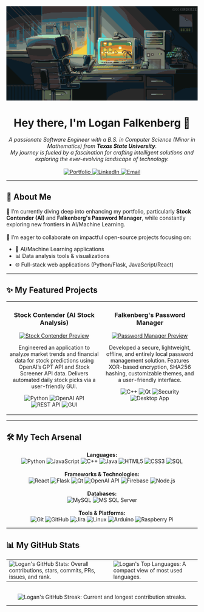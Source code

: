 <div align="center">
  <a href="https://loganfalkenberg.com" target="_blank">
    <img src="https://raw.githubusercontent.com/TheTallProgrammer/TheTallProgrammer/main/banner-main.gif" alt="Logan Falkenberg - Software Engineer & AI Enthusiast" width="800"/>
  </a>
</div>

<h1 align="center">Hey there, I'm Logan Falkenberg 👋</h1>

<p align="center">
  <em>A passionate Software Engineer with a B.S. in Computer Science (Minor in Mathematics) from <strong>Texas State University</strong>.</em><br>
  <em>My journey is fueled by a fascination for crafting intelligent solutions and exploring the ever-evolving landscape of technology.</em>
  <br><br>
  <a href="https://loganfalkenberg.com" target="_blank">
    <img src="https://img.shields.io/badge/Portfolio-LoganFalkenberg.com-blue?style=for-the-badge&logo=google-chrome&logoColor=white" alt="Portfolio"/>
  </a>
  <a href="https://www.linkedin.com/in/logan-falkenberg/" target="_blank">
    <img src="https://img.shields.io/badge/LinkedIn-%230077B5.svg?style=for-the-badge&logo=linkedin&logoColor=white" alt="LinkedIn"/>
  </a>
  <a href="mailto:loganf0101@gmail.com">
    <img src="https://img.shields.io/badge/Email-D14836?style=for-the-badge&logo=gmail&logoColor=white" alt="Email"/>
  </a>
</p>

---

## 🚀 About Me

<p align="left">
  🌱 I’m currently diving deep into enhancing my portfolio, particularly <strong>Stock Contender (AI)</strong> and <strong>Falkenberg's Password Manager</strong>, while constantly exploring new frontiers in AI/Machine Learning.
  <br><br>
  👯 I’m eager to collaborate on impactful open-source projects focusing on:
  <ul>
    <li>🤖 AI/Machine Learning applications</li>
    <li>📊 Data analysis tools & visualizations</li>
    <li>🌐 Full-stack web applications (Python/Flask, JavaScript/React)</li>
  </ul>
</p>

---

## ✨ My Featured Projects

<table>
<tr>
<td width="50%" valign="top"> <!-- Added valign="top" here for consistency -->
<h3 align="center">Stock Contender (AI Stock Analysis)</h3>
<div align="center">
  <a href="YOUR_PROJECT_REPO_LINK_HERE" target="_blank"> <!-- Replace with actual link -->
    <img src="YOUR_PROJECT_IMAGE_OR_GIF_HERE" width="200" alt="Stock Contender Preview"/> <!-- Optional: Add a preview image/gif -->
  </a>
  <p>
    Engineered an application to analyze market trends and financial data for stock predictions using OpenAI’s GPT API and Stock Screener API data. Delivers automated daily stock picks via a user-friendly GUI.
  </p>
  <p>
    <img src="https://img.shields.io/badge/Python-3776AB?style=for-the-badge&logo=python&logoColor=white" alt="Python"/>
    <img src="https://img.shields.io/badge/OpenAI%20API-412991?style=for-the-badge&logo=openai&logoColor=white" alt="OpenAI API"/>
    <img src="https://img.shields.io/badge/API-Rest-orange?style=for-the-badge" alt="REST API"/>
    <img src="https://img.shields.io/badge/GUI-Tkinter%20/%20PyQt%20/%20Flask-lightgrey?style=for-the-badge" alt="GUI"/> <!-- Specify GUI tech -->
  </p>
</div>
</td>
<td width="50%" valign="top"> <!-- Added valign="top" here for consistency -->
<h3 align="center">Falkenberg's Password Manager</h3>
<div align="center">
  <a href="YOUR_PROJECT_REPO_LINK_HERE" target="_blank"> <!-- Replace with actual link -->
    <img src="YOUR_PROJECT_IMAGE_OR_GIF_HERE" width="200" alt="Password Manager Preview"/> <!-- Optional: Add a preview image/gif -->
  </a>
  <p>
    Developed a secure, lightweight, offline, and entirely local password management solution. Features XOR-based encryption, SHA256 hashing, customizable themes, and a user-friendly interface.
  </p>
  <p>
    <img src="https://img.shields.io/badge/C%2B%2B-00599C?style=for-the-badge&logo=c%2B%2B&logoColor=white" alt="C++"/>
    <img src="https://img.shields.io/badge/Qt-41CD52?style=for-the-badge&logo=qt&logoColor=white" alt="Qt"/> <!-- Assuming Qt from resume -->
    <img src="https://img.shields.io/badge/Security-Encryption-red?style=for-the-badge" alt="Security"/>
    <img src="https://img.shields.io/badge/Desktop%20App-Native-blueviolet?style=for-the-badge" alt="Desktop App"/>
  </p>
</div>
</td>
</tr>
</table>

---

## 🛠️ My Tech Arsenal

<p align="center">
  <strong>Languages:</strong><br>
  <img src="https://img.shields.io/badge/Python-3776AB?style=for-the-badge&logo=python&logoColor=white" alt="Python"/>
  <img src="https://img.shields.io/badge/JavaScript-F7DF1E?style=for-the-badge&logo=javascript&logoColor=black" alt="JavaScript"/>
  <img src="https://img.shields.io/badge/C%2B%2B-00599C?style=for-the-badge&logo=c%2B%2B&logoColor=white" alt="C++"/>
  <img src="https://img.shields.io/badge/Java-ED8B00?style=for-the-badge&logo=openjdk&logoColor=white" alt="Java"/>
  <img src="https://img.shields.io/badge/HTML5-E34F26?style=for-the-badge&logo=html5&logoColor=white" alt="HTML5"/>
  <img src="https://img.shields.io/badge/CSS3-1572B6?style=for-the-badge&logo=css3&logoColor=white" alt="CSS3"/>
  <img src="https://img.shields.io/badge/SQL-025E8C?style=for-the-badge&logo=postgresql&logoColor=white" alt="SQL"/>
  <br><br>
  <strong>Frameworks & Technologies:</strong><br>
  <img src="https://img.shields.io/badge/React-61DAFB?style=for-the-badge&logo=react&logoColor=black" alt="React"/>
  <img src="https://img.shields.io/badge/Flask-000000?style=for-the-badge&logo=flask&logoColor=white" alt="Flask"/>
  <img src="https://img.shields.io/badge/Qt-41CD52?style=for-the-badge&logo=qt&logoColor=white" alt="Qt"/>
  <img src="https://img.shields.io/badge/OpenAI%20API-412991?style=for-the-badge&logo=openai&logoColor=white" alt="OpenAI API"/>
  <img src="https://img.shields.io/badge/Firebase-FFCA28?style=for-the-badge&logo=firebase&logoColor=black" alt="Firebase"/>
  <img src="https://img.shields.io/badge/Node.js-339933?style=for-the-badge&logo=nodedotjs&logoColor=white" alt="Node.js"/>
  <br><br>
  <strong>Databases:</strong><br>
  <img src="https://img.shields.io/badge/MySQL-4479A1?style=for-the-badge&logo=mysql&logoColor=white" alt="MySQL"/>
  <img src="https://img.shields.io/badge/Microsoft%20SQL%20Server-CC2927?style=for-the-badge&logo=microsoft%20sql%20server&logoColor=white" alt="MS SQL Server"/>
  <br><br>
  <strong>Tools & Platforms:</strong><br>
  <img src="https://img.shields.io/badge/Git-F05032?style=for-the-badge&logo=git&logoColor=white" alt="Git"/>
  <img src="https://img.shields.io/badge/GitHub-181717?style=for-the-badge&logo=github&logoColor=white" alt="GitHub"/>
  <img src="https://img.shields.io/badge/Jira-0052CC?style=for-the-badge&logo=jira&logoColor=white" alt="Jira"/>
  <img src="https://img.shields.io/badge/Linux-FCC624?style=for-the-badge&logo=linux&logoColor=black" alt="Linux"/>
  <img src="https://img.shields.io/badge/Arduino-00979D?style=for-the-badge&logo=Arduino&logoColor=white" alt="Arduino"/>
  <img src="https://img.shields.io/badge/Raspberry%20Pi-A22846?style=for-the-badge&logo=Raspberry-Pi&logoColor=white" alt="Raspberry Pi"/>
</p>

---

## 📊 My GitHub Stats

<div align="center">
  <table>
    <tr valign="top"> <!-- Use valign="top" for better alignment if images have slightly different heights -->
      <td>
        <!-- GitHub Stats Card -->
        <img src="https://github-readme-stats.vercel.app/api?username=TheTallProgrammer&theme=vision-friendly-dark&hide_border=true&include_all_commits=true&count_private=false&show_icons=true&rank_icon=github&cache_seconds=86400" alt="Logan's GitHub Stats: Overall contributions, stars, commits, PRs, issues, and rank."/>
      </td>
      <td>
        <!-- Top Languages Card -->
        <img src="https://github-readme-stats.vercel.app/api/top-langs/?username=TheTallProgrammer&theme=vision-friendly-dark&hide_border=true&include_all_commits=true&count_private=false&layout=compact&langs_count=8&cache_seconds=86400" alt="Logan's Top Languages: A compact view of most used languages."/>
      </td>
    </tr>
  </table>
  <br/> <!-- Add a line break for spacing -->
  <!-- GitHub Streak Card -->
  <img src="https://nirzak-streak-stats.vercel.app/?user=TheTallProgrammer&theme=vision-friendly-dark&hide_border=true&cache_seconds=86400" alt="Logan's GitHub Streak: Current and longest contribution streaks."/>
</div>

---
